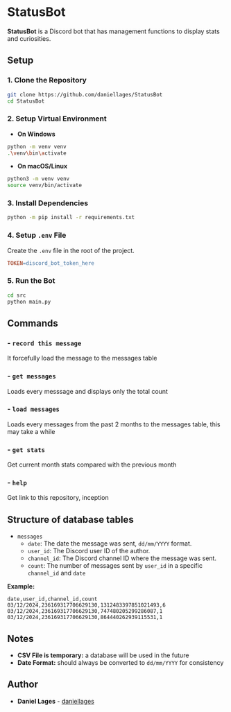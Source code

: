 # StatusBot

**StatusBot** is a Discord bot that has management functions to display stats and curiosities.

## Setup

### 1. Clone the Repository
```bash
git clone https://github.com/daniellages/StatusBot
cd StatusBot
```

### 2. Setup Virtual Environment

- **On Windows**
```bash
python -m venv venv
.\venv\bin\activate
```

- **On macOS/Linux**
```bash
python3 -m venv venv
source venv/bin/activate
```

### 3. Install Dependencies
```bash
python -m pip install -r requirements.txt
```

### 4. Setup `.env` File
Create the `.env` file in the root of the project.
```makefile
TOKEN=discord_bot_token_here
```

### 5. Run the Bot
```bash
cd src
python main.py
```

## Commands

### - `record this message`
It forcefully load the message to the messages table

### - `get messages`
Loads every messsage and displays only the total count

### - `load messages`
Loads every messages from the past 2 months to the messages table, this may take a while

### - `get stats`
Get current month stats compared with the previous month

### - `help`
Get link to this repository, inception

## Structure of database tables
- `messages`
    - `date`: The date the message was sent, `dd/mm/YYYY` format.
    - `user_id`: The Discord user ID of the author.
    - `channel_id`: The Discord channel ID where the message was sent.
    - `count`: The number of messages sent by `user_id` in a specific `channel_id` and `date`

**Example:**
```csv
date,user_id,channel_id,count
03/12/2024,236169317706629130,1312483397851021493,6
03/12/2024,236169317706629130,747480205299286087,1
03/12/2024,236169317706629130,864440262939115531,1
```

## Notes
- **CSV File is temporary:** a database will be used in the future
- **Date Format:** should always be converted to `dd/mm/YYYY` for consistency

## Author

* **Daniel Lages** - [daniellages](https://github.com/daniellages)